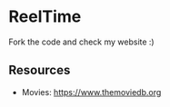 # ReelTime
Fork the code and check my website :)


## Resources
- Movies: https://www.themoviedb.org